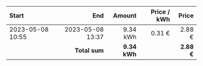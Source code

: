 | Start            |              End |       Amount | Price / kWh |      Price |
| :--------------- | ---------------: | -----------: | ----------: | ---------: |
| 2023-05-08 10:55 | 2023-05-08 13:37 |     9.34 kWh |      0.31 € |     2.88 € |
|                  |    **Total sum** | **9.34 kWh** |             | **2.88 €** |